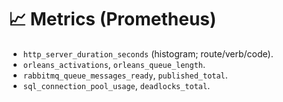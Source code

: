 # 📈 Metrics (Prometheus)
- `http_server_duration_seconds` (histogram; route/verb/code).
- `orleans_activations`, `orleans_queue_length`.
- `rabbitmq_queue_messages_ready`, `published_total`.
- `sql_connection_pool_usage`, `deadlocks_total`.
